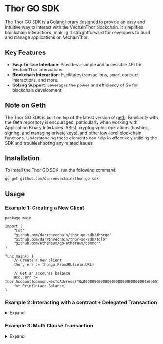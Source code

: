 # Thor GO SDK
The Thor GO SDK is a Golang library designed to provide an easy and intuitive way to interact with the VechainThor blockchain. It simplifies blockchain interactions, making it straightforward for developers to build and manage applications on VechainThor.

## Key Features
- **Easy-to-Use Interface**: Provides a simple and accessible API for VechainThor interactions.
- **Blockchain Interaction**: Facilitates transactions, smart contract interactions, and more.
- **Golang Support**: Leverages the power and efficiency of Go for blockchain development.

## Note on Geth
The Thor GO SDK is built on top of the latest version of [geth](https://github.com/ethereum/go-ethereum). Familiarity with the Geth repository is encouraged, particularly when working with Application Binary Interfaces (ABIs), cryptographic operations (hashing, signing, and managing private keys), and other low-level blockchain functions. Understanding these elements can help in effectively utilizing the SDK and troubleshooting any related issues.

## Installation
To install the Thor GO SDK, run the following command:

```bash
go get github.com/darrenvechain/thor-go-sdk
```

## Usage

### Example 1: Creating a New Client

```golang
package main

import (
	"fmt"
	"github.com/darrenvechain/thor-go-sdk/thorgo"
	"github.com/darrenvechain/thor-go-sdk/solo"
	"github.com/ethereum/go-ethereum/common"
)

func main() {
	// Create a new client
	thor, err := thorgo.FromURL(solo.URL)

	// Get an accounts balance
	acc, err := thor.Account(common.HexToAddress("0x0000000000000000000000000000456e6570")).Get()
	fmt.Println(acc.Balance)
}
```

### Example 2: Interacting with a contract + Delegated Transaction


<details>
  <summary>Expand</summary>

```golang
package main

import (
    "log/slog"
    "math/big"
    "strings"

    "github.com/darrenvechain/thor-go-sdk/solo"
    "github.com/darrenvechain/thor-go-sdk/thorgo"
    "github.com/darrenvechain/thor-go-sdk/txmanager"
    "github.com/ethereum/go-ethereum/accounts/abi"
    "github.com/ethereum/go-ethereum/common"
)

func main() {
    thor, _ := thorgo.FromURL("http://localhost:8669")

    // Load a contract
    contractABI, _ := abi.JSON(strings.NewReader(vthoABI))
    vtho := thor.Account(common.HexToAddress("0x0000000000000000000000000000456e65726779")).Contract(&contractABI)

    // Create a delegated transaction manager
    origin := txmanager.FromPK(solo.Keys()[0], thor)
    gasPayer := txmanager.NewDelegator(solo.Keys()[1])
    txSender := txmanager.NewDelegatedManager(thor, origin, gasPayer)

    // Create a new account to receive the tokens
    recipient, _ := txmanager.GeneratePK(thor)
    recipientBalance := new(big.Int)

    // Call the balanceOf function
    err := vtho.Call("balanceOf", &recipientBalance, recipient.Address())
    slog.Info("recipient balance before", "balance", recipientBalance, "error", err)

    // Send 1000 tokens to the recipient
    tx, _ := vtho.Send(txSender, "transfer", recipient.Address(), big.NewInt(1000))
    receipt, _ := tx.Wait()
    slog.Info("receipt", "txID", receipt.Meta.TxID, "reverted", receipt.Reverted)

    // Call the balanceOf function again
    err = vtho.Call("balanceOf", &recipientBalance, recipient.Address())
    slog.Info("recipient balance after", "balance", recipientBalance, "error", err)
}

var (
    vthoABI = `[
        {
            "constant": true,
            "inputs": [{"internalType": "address", "name": "account", "type": "address"}],
            "name": "balanceOf",
            "outputs": [{"internalType": "uint256", "name": "", "type": "uint256"}],
            "stateMutability": "view",
            "type": "function"
        },
        {
            "constant": false,
            "inputs": [
                {"internalType": "address", "name": "recipient", "type": "address"},
                {"internalType": "uint256", "name": "amount", "type": "uint256"}
            ],
            "name": "transfer",
            "outputs": [{"internalType": "bool", "name": "", "type": "bool"}],
            "stateMutability": "nonpayable",
            "type": "function"
        }
    ]`
)
```


</details>
    


### Example 3: Multi Clause Transaction

<details>
  <summary>Expand</summary>

```golang
package main

import (
    "github.com/darrenvechain/thor-go-sdk/solo"
    "github.com/darrenvechain/thor-go-sdk/thorgo"
    "github.com/darrenvechain/thor-go-sdk/transaction"
    "github.com/darrenvechain/thor-go-sdk/txmanager"
    "github.com/ethereum/go-ethereum/accounts/abi"
    "github.com/ethereum/go-ethereum/common"
    "log/slog"
    "math/big"
    "strings"
)

func main() {
    thor, _ := thorgo.FromURL("http://localhost:8669")

    // Load a contract
    contractABI, _ := abi.JSON(strings.NewReader(vthoABI))
    vtho := thor.Account(common.HexToAddress("0x0000000000000000000000000000456e65726779")).Contract(&contractABI)

    origin := txmanager.FromPK(solo.Keys()[0], thor)

    // clause1
    clause1, _ := vtho.AsClause("transfer", common.HexToAddress("0x87AA2B76f29583E4A9095DBb6029A9C41994E25B"), big.NewInt(1000000))
    clause2, _ := vtho.AsClause("transfer", common.HexToAddress("0x87AA2B76f29583E4A9095DBb6029A9C41994E25B"), big.NewInt(1000000))

    // Option 1 - Directly using the txmanager.Manager
    tx, _ := origin.SendClauses([]*transaction.Clause{clause1, clause2})
    receipt, _ := thor.Transaction(tx).Wait()
    slog.Info("transaction receipt 1", "id", receipt.Meta.TxID, "reverted", receipt.Reverted)

    // Option 2 - Using the transaction builder with txmanager.Signer
    tx2, _ := thor.TxBuilder([]*transaction.Clause{clause1, clause2}, origin.Address()).
        GasPriceCoef(255).
        Send(origin)
    receipt2, _ := tx2.Wait()
    slog.Info("transaction receipt 2", "id", receipt2.Meta.TxID, "reverted", receipt2.Reverted)
}
```

</details>

